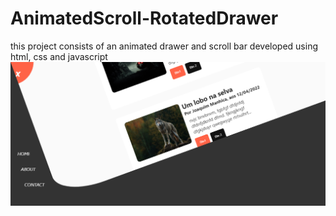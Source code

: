 # AnimatedScroll-RotatedDrawer
this project consists of an animated drawer and scroll bar developed using html, css and javascript
![This is an image](/img/Capture.jpg)
